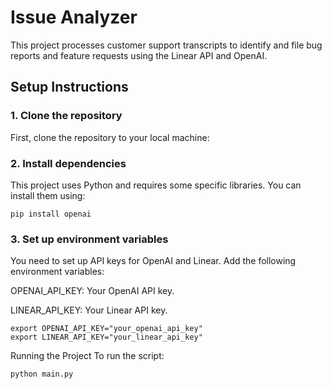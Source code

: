 # Issue Analyzer

This project processes customer support transcripts to identify and file bug reports and feature requests using the Linear API and OpenAI.

## Setup Instructions

### 1. Clone the repository
First, clone the repository to your local machine:

### 2. Install dependencies
This project uses Python and requires some specific libraries. You can install them using:

```
pip install openai
```

### 3. Set up environment variables
You need to set up API keys for OpenAI and Linear. Add the following environment variables:

OPENAI_API_KEY: Your OpenAI API key.

LINEAR_API_KEY: Your Linear API key.

```
export OPENAI_API_KEY="your_openai_api_key"
export LINEAR_API_KEY="your_linear_api_key"
```

Running the Project
To run the 
 script:
 
```
python main.py
```